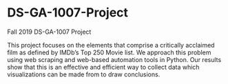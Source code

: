 # DS-GA-1007-Project
Fall 2019 DS-GA-1007 Project

This project focuses on the elements that comprise a critically acclaimed film as defined by IMDb’s Top 250 Movie list. We approach this problem using web scraping and web-based automation tools in Python. Our results show that this is an effective and efficient way to collect data which visualizations can be made from to draw conclusions.
